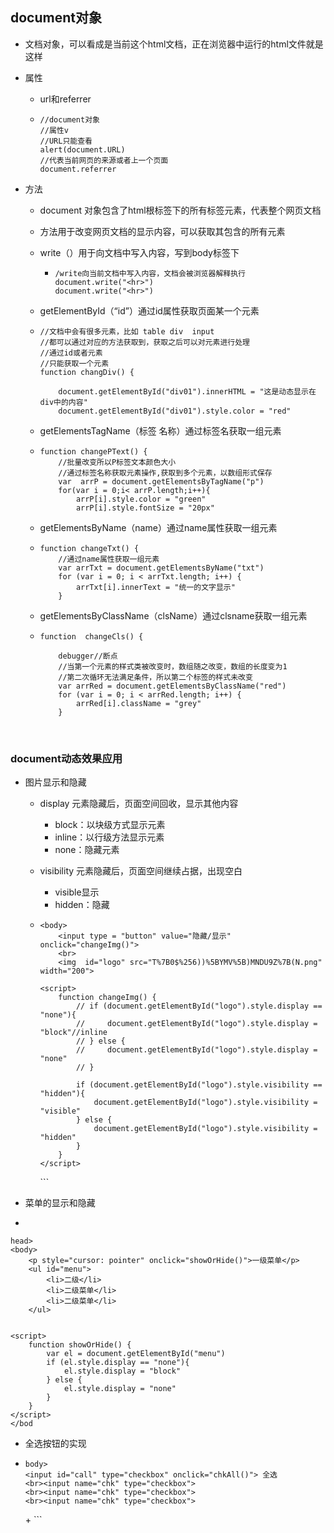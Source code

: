 ## document对象

+ 文档对象，可以看成是当前这个html文档，正在浏览器中运行的html文件就是这样

+ 属性

  + url和referrer

  + ```
    //document对象
    //属性v
    //URL只能查看
    alert(document.URL)
    //代表当前网页的来源或者上一个页面
    document.referrer
    ```

+ 方法

  + document 对象包含了html根标签下的所有标签元素，代表整个网页文档

  + 方法用于改变网页文档的显示内容，可以获取其包含的所有元素

  + write（）用于向文档中写入内容，写到body标签下

    + ```
      /write向当前文档中写入内容，文档会被浏览器解释执行
      document.write("<hr>")
      document.write("<hr>")
      ```

  + getElementById（“id”）通过id属性获取页面某一个元素

  + ```
    //文档中会有很多元素，比如 table div  input
    //都可以通过对应的方法获取到，获取之后可以对元素进行处理
    //通过id或者元素
    //只能获取一个元素
    function changDiv() {

        document.getElementById("div01").innerHTML = "这是动态显示在div中的内容"
        document.getElementById("div01").style.color = "red"
    ```

  + getElementsTagName（标签 名称）通过标签名获取一组元素

  + ```
    function changePText() {
        //批量改变所以P标签文本颜色大小
        //通过标签名称获取元素操作,获取到多个元素，以数组形式保存
        var  arrP = document.getElementsByTagName("p")
        for(var i = 0;i< arrP.length;i++){
            arrP[i].style.color = "green"
            arrP[i].style.fontSize = "20px"
    ```

  + getElementsByName（name）通过name属性获取一组元素

  + ```
    function changeTxt() {
        //通过name属性获取一组元素
        var arrTxt = document.getElementsByName("txt")
        for (var i = 0; i < arrTxt.length; i++) {
            arrTxt[i].innerText = "统一的文字显示"
        }
    ```

  + getElementsByClassName（clsName）通过clsname获取一组元素

  + ```
    function  changeCls() {

        debugger//断点
        //当第一个元素的样式类被改变时，数组随之改变，数组的长度变为1
        //第二次循环无法满足条件，所以第二个标签的样式未改变
        var arrRed = document.getElementsByClassName("red")
        for (var i = 0; i < arrRed.length; i++) {
            arrRed[i].className = "grey"
        }
    ```

    ​

### document动态效果应用

+ 图片显示和隐藏

  + display    元素隐藏后，页面空间回收，显示其他内容

    + block：以块级方式显示元素
    + inline：以行级方法显示元素
    + none：隐藏元素

  + visibility 元素隐藏后，页面空间继续占据，出现空白

    + visible显示
    + hidden：隐藏

  + ```
    <body>
        <input type = "button" value="隐藏/显示" onclick="changeImg()">
        <br>
        <img  id="logo" src="T%7B0$%256))%5BYMV%5B)MNDU9Z%7B(N.png" width="200">
    ```



        <script>
            function changeImg() {
                // if (document.getElementById("logo").style.display == "none"){
                //     document.getElementById("logo").style.display = "block"//inline
                // } else {
                //     document.getElementById("logo").style.display = "none"
                // }
    
                if (document.getElementById("logo").style.visibility == "hidden"){
                    document.getElementById("logo").style.visibility = "visible"
                } else {
                    document.getElementById("logo").style.visibility = "hidden"
                }
            }
        </script>
    </body>
    ​```

+ 菜单的显示和隐藏

+ ​

```
head>
<body>
    <p style="cursor: pointer" onclick="showOrHide()">一级菜单</p>
    <ul id="menu">
        <li>二级</li>
        <li>二级菜单</li>
        <li>二级菜单</li>
    </ul>


<script>
    function showOrHide() {
        var el = document.getElementById("menu")
        if (el.style.display == "none"){
            el.style.display = "block"
        } else {
            el.style.display = "none"
        }
    }
</script>
</bod
```

+ 全选按钮的实现

+ ```
  body>
  <input id="call" type="checkbox" onclick="chkAll()"> 全选
  <br><input name="chk" type="checkbox">
  <br><input name="chk" type="checkbox">
  <br><input name="chk" type="checkbox">
  ```







  <script>
      function chkAll() {
          //获取所有在子复选框
          var arrChk = document.getElementsByName("chk")
          //获取全选框的状态
          var satus = document.getElementById("call").checked
    
          for (var i = 0; i < arrChk.length; i++) {
              arrChk[i].checked = satus;
          }
      }
  </script>
  </body>+
  ```

  ```
